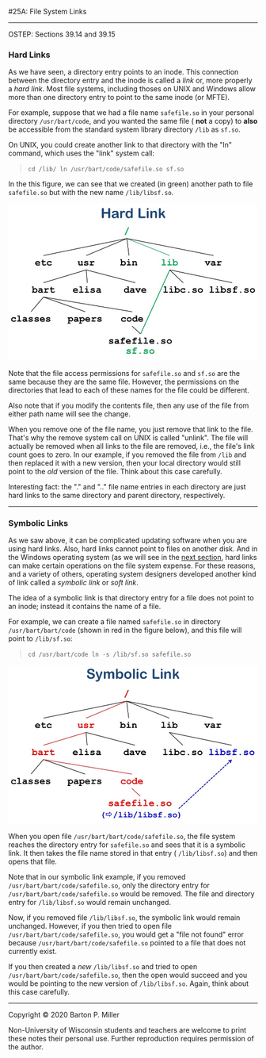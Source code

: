 #25A: File System Links

* * *

OSTEP: Sections 39.14 and 39.15

### Hard Links

As we have seen, a directory entry points to an inode.
This connection between the directory entry and the inode is called
a _link_ or, more properly a _hard link_.
Most file systems, including thoses on UNIX and Windows allow more than one
directory entry to point to the same inode (or MFTE).

For example, suppose that we had
a file name
`safefile.so`
in your personal directory
`/usr/bart/code`,
and you wanted the same file ( **not** a copy)
to **also** be accessible from the standard system library directory
`/lib`
as
`sf.so`.

On UNIX, you could create another link to that directory with the "ln"
command, which uses the "link" system call:

> `
> cd /lib/
> ln /usr/bart/code/safefile.so sf.so
> `

In the this figure, we can see that we created (in green) another path to
file `safefile.so` but with the new name `/lib/libsf.so`.

![](figures/HardLink.jpg)

Note that the file access permissions for `safefile.so` and `sf.so`
are the same because they are the same file.
However, the permissions on the directories that lead to each of these names for the
file could be different.

Also note that if you modify the contents file, then any use of the file from either
path name will see the change.

When you remove one of the file name, you just remove that link to the file.
That's why the remove system call on UNIX is called "unlink".
The file will actually be removed when all links to the file are removed,
i.e., the file's link count goes to zero.
In our example, if you removed the file from `/lib` and then replaced
it with a new version, then your local directory would still point to the
_old_ version of the file.
Think about this case carefully.

Interesting fact: the "." and ".." file name entries in each directory are
just hard links to the same directory and parent directory, respectively.

* * *

### Symbolic Links

As we saw above, it can be complicated updating software when you are using hard links.
Also, hard links cannot point to files on another disk.
And in the Windows operating system (as we will see in the
[next section](s26.md), hard links can make certain operations on
the file system expense.
For these reasons, and a variety of others, operating system designers developed
another kind of link called a _symbolic link_ or _soft link_.

The idea of a symbolic link is that directory entry for a file
does not point to an inode;
instead it contains the name of a file.

For example, we can create a file named
`safefile.so`
in directory
`/usr/bart/bart/code`
(shown in red in the figure below), and
this file will point to `/lib/sf.so`:

> `
> cd /usr/bart/code
> ln -s /lib/sf.so safefile.so
> `

![](figures/SoftLink.jpg)

When you open file `/usr/bart/bart/code/safefile.so`,
the file system reaches the directory entry for `safefile.so`
and sees that it is a symbolic link.
It then takes the file name stored in that entry ( `/lib/libsf.so`)
and then opens that file.

Note that in our symbolic link example, if you removed
`/usr/bart/bart/code/safefile.so`,
only the directory entry for `/usr/bart/bart/code/safefile.so`
would be removed.
The file and directory entry for `/lib/libsf.so` would remain unchanged.

Now, if you removed file `/lib/libsf.so`, the symbolic link would
remain unchanged.
However, if you then tried to open file
`/usr/bart/bart/code/safefile.so`, you would get a "file not found"
error because `/usr/bart/bart/code/safefile.so` pointed to a file
that does not currently exist.

If you then created a _new_ `/lib/libsf.so` and tried to
open `/usr/bart/bart/code/safefile.so`, then the open would succeed
and you would be pointing to the new version of `/lib/libsf.so`.
Again, think about this case carefully.

* * *

Copyright © 2020 Barton P. Miller

Non-University of Wisconsin students and teachers are welcome
to print these notes their personal use.
Further reproduction requires permission of the author.


